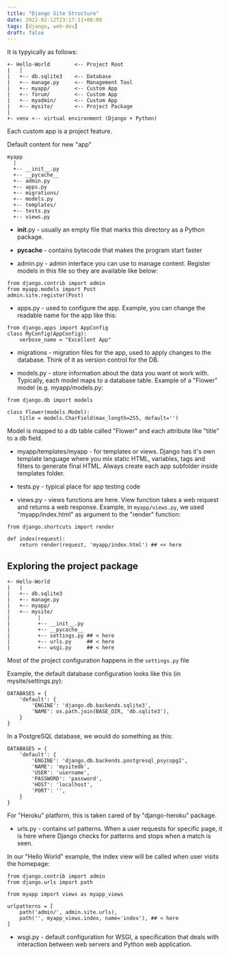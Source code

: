 ```yaml
---
title: "Django Site Structure"
date: 2022-02-12T23:17:11+08:00
tags: [django, web-dev]
draft: false
---
```


It is typyically as follows:

```
+- Hello-World        <-- Project Root
|   |
|   +-- db.sqlite3    <-- Database
|   +-- manage.py     <-- Management Tool
|   +-- myapp/        <-- Custom App
|   +-- forum/        <-- Custom App
|   +-- myadmin/      <-- Custom App
|   +-- mysite/       <-- Project Package
|
+- venv <-- virtual environment (Django + Python)
```

Each custom app is a project feature.

Default content for new "app"
```
myapp
  |
  +-- __init__.py
  +-- __pycache__
  +-- admin.py
  +-- apps.py
  +-- migrations/
  +-- models.py
  +-- templates/
  +-- tests.py
  +-- views.py
```

* __init__.py - usually an empty file that marks this directory as a Python package.

* __pycache__ - contains bytecode that makes the program start faster

* admin.py - admin interface you can use to manage content. Register models in this file so they are available like below:
```
from django.contrib import admin
from myapp.models import Post
admin.site.register(Post)
```

* apps.py - used to configure the app. Example, you can change the readable name for the app like this:
```
from django.apps import AppConfig
class MyConfig(AppConfig):
    verbose_name = "Excellent App"
```
* migrations - migration files for the app, used to apply changes to the database. Think of it as version control for the DB.

* models.py - store information about the data you want ot work with. Typically, each model maps to a database table.
Example of a "Flower" model (e.g. myapp/models.py:
```
from django.db import models

class Flower(models.Model):
    title = models.CharField(max_length=255, default='')
```
Model is mapped to a db table called "Flower" and each attribute like "title" to a db field.

* myapp/templates/myapp - for templates or views. Django has it's own template language where you mix static HTML, variables, tags and filters to generate final HTML. Always create each app subfolder inside templates folder.

* tests.py - typical place for app testing code

* views.py - views functions are here. View function takes a web request and returns a web response.
Example, in `myapp/views.py`, we used "myapp/index.html" as argument to the "render" function:
```
from django.shortcuts import render

def index(request):
    return render(request, 'myapp/index.html') ## << here
```

## Exploring the project package

```
+- Hello-World        
|   |
|   +-- db.sqlite3    
|   +-- manage.py     
|   +-- myapp/        
|   +-- mysite/       
|         |
|         +-- __init__.py
|         +-- __pycache__
|         +-- settings.py ## < here
|         +-- urls.py     ## < here
|         +-- wsgi.py     ## < here
```

Most of the project configuration happens in the `settings.py` file

Example, the default database configuration looks like this (in mysite/settings.py):
```
DATABASES = {
    'default': {
        'ENGINE': 'django.db.backends.sqlite3',
        'NAME': os.path.join(BASE_DIR, 'db.sqlite3'),
    }
}
```

In a PostgreSQL database, we would do something as this:
```
DATABASES = {
    'default': {
        'ENGINE': 'django.db.backends.postgresql_psycopg2',
        'NAME': 'mysitedb',
        'USER': 'username',
        'PASSWORD': 'password',
        'HOST': 'localhost',
        'PORT': '',
    }
}
```

For "Heroku" platform, this is taken cared of by "django-heroku" package.

* urls.py - contains url patterns. When a user requests for specific page, it is here where Django checks for patterns 
and stops when a match is seen. 

In our "Hello World" example, the index view will be called when user visits the homepage:
```
from django.contrib import admin
from django.urls import path

from myapp import views as myapp_views

urlpatterns = [
    path('admin/', admin.site.urls),
    path('', myapp_views.index, name='index'), ## < here
]
```

* wsgi.py - default configuration for WSGI, a specification that deals with interaction between web servers and Python web application.
